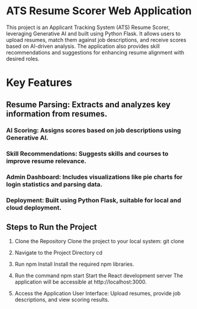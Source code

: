 # ATS Resume Scorer Web Application
This project is an Applicant Tracking System (ATS) Resume Scorer, leveraging Generative AI and built using Python Flask. It allows users to upload resumes, match them against job descriptions, and receive scores based on AI-driven analysis. The application also provides skill recommendations and suggestions for enhancing resume alignment with desired roles.

# Key Features
## Resume Parsing: Extracts and analyzes key information from resumes.
### AI Scoring: Assigns scores based on job descriptions using Generative AI.
### Skill Recommendations: Suggests skills and courses to improve resume relevance.
### Admin Dashboard: Includes visualizations like pie charts for login statistics and parsing data.
### Deployment: Built using Python Flask, suitable for local and cloud deployment.

## Steps to Run the Project
1. Clone the Repository
Clone the project to your local system:
git clone <repository-url>

2. Navigate to the Project Directory
cd <project-folder>

4. Run npm Install
Install the required npm libraries.

5. Run the command npm start
Start the React development server
The application will be accessible at http://localhost:3000.

7. Access the Application
User Interface: Upload resumes, provide job descriptions, and view scoring results.


